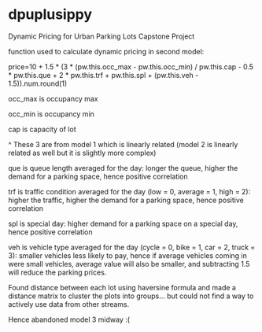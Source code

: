 # dpuplusippy
Dynamic Pricing for Urban Parking Lots Capstone Project

function used to calculate dynamic pricing in second model:

price=10 + 1.5 * (3 * (pw.this.occ_max - pw.this.occ_min) / pw.this.cap - 0.5 * pw.this.que + 2 * pw.this.trf + pw.this.spl + (pw.this.veh - 1.5)).num.round(1)

occ_max is occupancy max

occ_min is occupancy min

cap is capacity of lot

^ These 3 are from model 1 which is linearly related (model 2 is linearly related as well but it is slightly more complex)


que is queue length averaged for the day: longer the queue, higher the demand for a parking space, hence positive correlation

trf is traffic condition averaged for the day (low = 0, average = 1, high = 2): higher the traffic, higher the demand for a parking space, hence positive correlation

spl is special day: higher demand for a parking space on a special day, hence positive correlation

veh is vehicle type averaged for the day (cycle = 0, bike = 1, car = 2, truck = 3): smaller vehicles less likely to pay, hence if average vehicles coming in were small vehicles, average value will also be smaller, and subtracting 1.5 will reduce the parking prices.


Found distance between each lot using haversine formula and made a distance matrix to cluster the plots into groups... but could not find a way to actively use data from other streams. 


Hence abandoned model 3 midway :(
